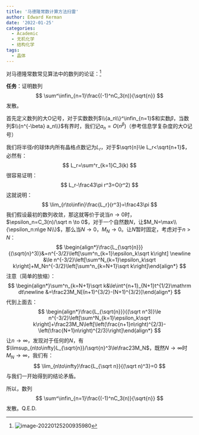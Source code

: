 ```yaml
---
title: '马德隆常数计算方法扫雷'
author: Edward Kerman
date: '2022-01-25'
categories:
  - Academic
  - 无机化学
  - 结构化学
tags:
  - 晶体
---
```


对马德隆常数常见算法中的数列的论证：[^1]

[^1]:![image-20220125200935980](https://tva1.sinaimg.cn/large/008i3skNly1gyq6dwx6q2j30i00pq40g.jpg)

**任务**：证明数列
$$
\sum^\infin_{n=1}\frac{(-1)^nC_3(n)}{\sqrt{n}}
$$
发散。

首先定义数列的大O记号，对于实数数列$\\{a_n\\}^\infin_{n=1}$和实数$\beta$，当数列$\\{n^{-\beta} a_n\\}$有界时，我们记$a_n=O(n^\beta)$（参考信息学复杂度的大O记号）

我们将半径$r$的球体内所有晶格点数记为$L_r$，对于$\sqrt{n}\le L_r<\sqrt{n+1}$，必然有：
$$
L_r=\sum^r_{k=1}C_3(k)
$$
很容易证明：
$$
L_r-\frac43\pi r^3=O(r^2)
$$
这就说明：
$$
\lim_{r\to\infin}\frac{L_r}{r^3}=\frac43\pi
$$
我们假设最初的数列收敛，那这就等价于说当$n\to0$时，$\epsilon_n=C_3(n)/\sqrt n \to 0$，对于一个自然数$N$，让$M_N=\max\\{\epsilon_n:n\ge N\\}$，那么当$N\to 0$，$M_N\to 0$。让$N$暂时固定，考虑对于$n>N$：
$$
\begin{align*}\frac{L_{\sqrt{n}}}{(\sqrt{n}^3)}&=n^{-3/2}\left[\sum^n_{k=1}\epsilon_k\sqrt k\right] \newline &\le n^{-3/2}\left[\sum^N_{k=1}\epsilon_k\sqrt k\right]+M_Nn^{-3/2}\left[\sum^n_{k=N+1}\sqrt k\right]\end{align*}
$$
注意（简单的放缩）：
$$
\begin{align*}\sum^n_{k=N+1}\sqrt k&\le\int^{n+1}_{N+1}t^{1/2}\mathrm dt\newline &=\frac23M_N[(n+1)^{3/2}-(N+1)^{3/2}]\end{align*}
$$
代到上面去：
$$
\begin{align*}\frac{L_{\sqrt{n}}}{(\sqrt n^3)}\le n^{-3/2}\left[\sum^N_{k=1}\epsilon_k\sqrt k\right]+\frac23M_N\left[\left(\frac{n+1}n\right)^{2/3}-\left(\frac{N+1}n\right)^{2/3}\right]\end{align*}
$$
让$n\to\infty$，发现对于任何的$N$，有$\limsup_{n\to\infty}L_{\sqrt{n}}/\sqrt{n}^3\le\frac23M_N$，既然$N\to\infty$时$M_N\to\infty$，我们有：
$$
\lim_{n\to\infty}\frac{L_{\sqrt n}}{(\sqrt n)^3}=0
$$
与我们一开始得到的结论矛盾。

所以，数列
$$
\sum^\infin_{n=1}\frac{(-1)^nC_3(n)}{\sqrt{n}}
$$
发散。Q.E.D.
